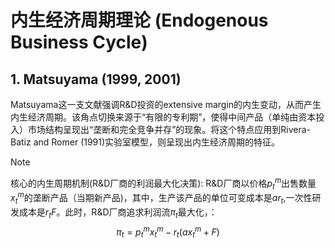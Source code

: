 # 内生经济周期理论 (Endogenous Business Cycle)

## 1. Matsuyama (1999, 2001)
Matsuyama这一支文献强调R&D投资的extensive margin的内生变动，从而产生内生经济周期。该角点切换来源于“有限的专利期”，使得中间产品（单纯由资本投入）市场结构呈现出“垄断和完全竞争并存”的现象。将这个特点应用到Rivera-Batiz and Romer (1991)实验室模型，则呈现出内生经济周期的特征。

> [!Note]
> 核心的内生周期机制(R&D厂商的利润最大化决策):
> R&D厂商以价格$p_{t}^{m}$出售数量$x_{t}^{m}$的垄断产品（当期新产品)，其中，生产该产品的单位可变成本是$a r_{t}$,一次性研发成本是$r_{t}F$。此时，R&D厂商追求利润流$\pi_{t}$最大化，：
> $$\pi_{t}=p_{t}^{m}x_{t}^{m}-r_{t}(a x_{t}^{m}+F)$$
> 

